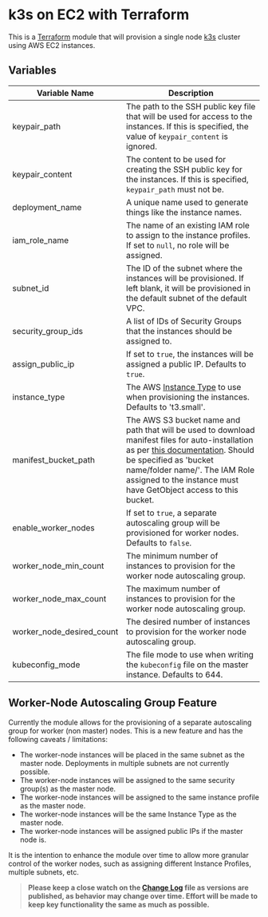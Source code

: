 # k3s on EC2 with Terraform

This is a [Terraform](https://terraform.io) module that will provision a single node [k3s](https://k3s.io) cluster using AWS EC2 instances.

## Variables

| Variable Name         | Description                                                                   |
------------------------|-------------------------------------------------------------------------------|
| keypair_path          | The path to the SSH public key file that will be used for access to the instances. If this is specified, the value of `keypair_content` is ignored. |
| keypair_content          | The content to be used for creating the SSH public key for the instances. If this is specified, `keypair_path` must not be. |
| deployment_name       | A unique name used to generate things like the instance names.                 |
| iam_role_name         | The name of an existing IAM role to assign to the instance profiles. If set to `null`, no role will be assigned. |
| subnet_id             | The ID of the subnet where the instances will be provisioned. If left blank, it will be provisioned in the default subnet of the default VPC. |
| security_group_ids    | A list of IDs of Security Groups that the instances should be assigned to.     |
| assign_public_ip      | If set to `true`, the instances will be assigned a public IP. Defaults to `true`. |
| instance_type         | The AWS [Instance Type](https://aws.amazon.com/ec2/instance-types/) to use when provisioning the instances. Defaults to 't3.small'. |
| manifest_bucket_path  | The AWS S3 bucket name and path that will be used to download manifest files for auto-installation as per [this documentation](https://rancher.com/docs/k3s/latest/en/advanced/). Should be specified as 'bucket name/folder name/'. The IAM Role assigned to the instance must have GetObject access to this bucket. |
| enable_worker_nodes   | If set to `true`, a separate autoscaling group will be provisioned for worker nodes. Defaults to `false`.
| worker_node_min_count | The minimum number of instances to provision for the worker node autoscaling group.
| worker_node_max_count | The maximum number of instances to provision for the worker node autoscaling group.
| worker_node_desired_count | The desired number of instances to provision for the worker node autoscaling group.
| kubeconfig_mode       | The file mode to use when writing the `kubeconfig` file on the master instance. Defaults to 644.

## Worker-Node Autoscaling Group Feature

Currently the module allows for the provisioning of a separate autoscaling group for worker (non master) nodes. This is a new feature and has the following caveats / limitations:

* The worker-node instances will be placed in the same subnet as the master node. Deployments in multiple subnets are not currently possible.
* The worker-node instances will be assigned to the same security group(s) as the master node.
* The worker-node instances will be assigned to the same instance profile as the master node.
* The worker-node instances will be the same Instance Type as the master node.
* The worker-node instances will be assigned public IPs if the master node is.

It is the intention to enhance the module over time to allow more granular control of the worker nodes, such as assigning different Instance Profiles, multiple subnets, etc.

>**Please keep a close watch on the [Change Log](changelog.md) file as versions are published, as behavior may change over time. Effort will be made to keep key functionality the same as much as possible.**
